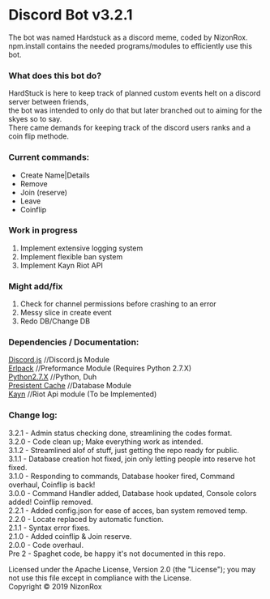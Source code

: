 # Discord Bot v3.2.1
The bot was named Hardstuck as a discord meme, coded by NizonRox.<br />
npm.install contains the needed programs/modules to efficiently use this bot.<br />

### What does this bot do?
HardStuck is here to keep track of planned custom events helt on a discord server between friends,<br />
the bot was intended to only do that but later branched out to aiming for the skyes so to say.<br />
There came demands for keeping track of the discord users ranks and a coin flip methode.<br />

### Current commands:
* Create Name|Details
* Remove
* Join (reserve)
* Leave
* Coinflip

### Work in progress
1. Implement extensive logging system
2. Implement flexible ban system
3. Implement Kayn Riot API

### Might add/fix
1. Check for channel permissions before crashing to an error
2. Messy slice in create event
3. Redo DB/Change DB

### Dependencies / Documentation:
[Discord.js](https://discord.js.org/#/docs/main/stable/general/welcome) //Discord.js Module<br />
[Erlpack](https://www.npmjs.com/package/erlpack) //Preformance Module (Requires Python 2.7.X)<br />
[Python2.7.X](https://www.python.org/) //Python, Duh<br />
[Presistent Cache](https://www.npmjs.com/package/persistent-cache) //Database Module<br />
[Kayn](https://www.npmjs.com/package/kayn) //Riot Api module (To be Implemented)<br />

### Change log:
3.2.1 - Admin status checking done, streamlining the codes format.<br />
3.2.0 - Code clean up; Make everything work as intended.<br />
3.1.2 - Streamlined alof of stuff, just getting the repo ready for public.<br />
3.1.1 - Database creation hot fixed, join only letting people into reserve hot fixed.<br />
3.1.0 - Responding to commands, Database hooker fired, Command overhaul, Coinflip is back!<br />
3.0.0 - Command Handler added, Database hook updated, Console colors added! Coinflip removed.<br />
2.2.1 - Added config.json for ease of acces, ban system removed temp.<br />
2.2.0 - Locate replaced by automatic function.<br />
2.1.1 - Syntax error fixes.<br />
2.1.0 - Added coinflip & Join reserve.<br />
2.0.0 - Code overhaul.<br />
Pre 2 - Spaghet code, be happy it's not documented in this repo.<br />

Licensed under the Apache License, Version 2.0 (the "License"); you may not use this file except in compliance with the License.<br />
Copyright © 2019 NizonRox
